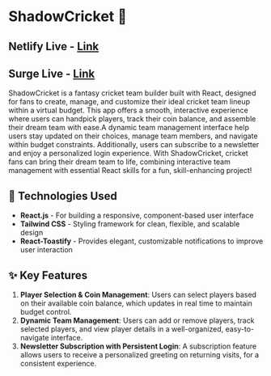 # ShadowCricket 🏏

## Netlify Live - [Link](https://shadowcricket.netlify.app/)
## Surge Live - [Link](https://shadowcricket.surge.sh/)


ShadowCricket is a fantasy cricket team builder built with React, designed for fans to create, manage, and customize their ideal cricket team lineup within a virtual budget. This app offers a smooth, interactive experience where users can handpick players, track their coin balance, and assemble their dream team with ease.A dynamic team management interface help users stay updated on their choices, manage team members, and navigate within budget constraints. Additionally, users can subscribe to a newsletter and enjoy a personalized login experience. With ShadowCricket, cricket fans can bring their dream team to life, combining interactive team management with essential React skills for a fun, skill-enhancing project!

## 🚀 Technologies Used

- **React.js** - For building a responsive, component-based user interface
- **Tailwind CSS** - Styling framework for clean, flexible, and scalable design
- **React-Toastify** - Provides elegant, customizable notifications to improve user interaction

## ✨ Key Features

1. **Player Selection & Coin Management**: Users can select players based on their available coin balance, which updates in real time to maintain budget control.
2. **Dynamic Team Management**: Users can add or remove players, track selected players, and view player details in a well-organized, easy-to-navigate interface.
3. **Newsletter Subscription with Persistent Login**: A subscription feature allows users to receive a personalized greeting on returning visits, for a consistent experience.

